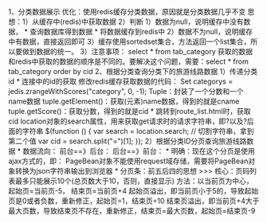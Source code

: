1、分类数据展示
	优化：使用redis缓存分类数据，原因就是分类数据几乎不变
	思想：1）从缓存中(redis)中获取数据
		  2）判断
				1）数据为null，说明缓存中没有数据，
						* 查询数据库得到数据
						* 将数据缓存到redis中
				2）数据不为null，说明缓存中有数据，直接返回即可
				3）缓存使用sortedset集合，方法返回一个list集合，所以要做到数据的统一。
		  3）注意事项：
		  		select * from tab_category 获取的数据和redis中获取的数据的顺序是不同的。要解决这个问题，需要：select * from tab_category order by cid
2、根据分类查询分类下的旅游线路数据
	1）传递分类id
			* 连接中的id的获取
				修改redis缓存获取数据的代码：
						Set<Tuple> categorys = jedis.zrangeWithScores("category", 0, -1);
							Tuple：封装了一个分数和一个name数据
								tuple.getElement()：获取(元素)name数据，得到的就是cname
								tuple.getScore()：获取分数，得到的就是cid
			* 跳转到route_list.html时，获取cid
				location对象的search属性，用来获取get请求时的请求字符串，即?以及?后面的字符串
						$(function () {
							var search = location.search;
							// 切割字符串，拿到第二个值
							var cid = search.split("=")[1];
						});
	2）根据分类ID分页查询旅游线路数据
			* 数据流向：
				前台==》后台：
				后台==》前台：
			* 明确：现在这个分页是使用ajax方式的，即：
				PageBean对象不能使用request域存储，需要将PageBean对象转换为json字符串输出到浏览器
			* 分页条：前五后四的思想
				>>> 核心：页码列表最多只能展示10个(总页数大于10，否则，直接显示)
					方法：以当前页为中心，起始页=当前页-5， 结束页=当前页+4
							起始页溢出，即当前页小于5的，导致起始页是0或者负数，重新修正，起始页=1，结束页=10
							结束页溢出，即当前页+4大于最大页数，导致结束页不存在，重新修正，结束页=最大页数，起始页=结束页-9